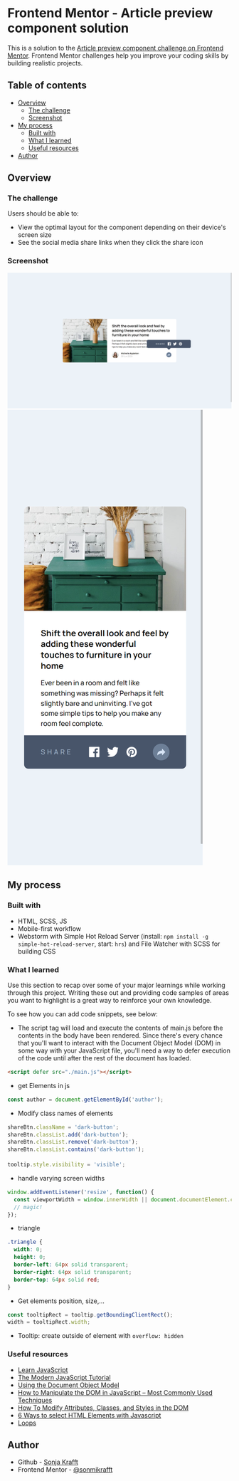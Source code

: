 # Frontend Mentor - Article preview component solution

This is a solution to the [Article preview component challenge on Frontend Mentor](https://www.frontendmentor.io/challenges/article-preview-component-dYBN_pYFT). Frontend Mentor challenges help you improve your coding skills by building realistic projects. 

## Table of contents

- [Overview](#overview)
  - [The challenge](#the-challenge)
  - [Screenshot](#screenshot)
- [My process](#my-process)
  - [Built with](#built-with)
  - [What I learned](#what-i-learned)
  - [Useful resources](#useful-resources)
- [Author](#author)

## Overview

### The challenge

Users should be able to:

- View the optimal layout for the component depending on their device's screen size
- See the social media share links when they click the share icon

### Screenshot

![Desktop](./screenshots/desktop.png)
![Mobile](./screenshots/mobile.png)

## My process

### Built with

- HTML, SCSS, JS
- Mobile-first workflow
- Webstorm with Simple Hot Reload Server (install: `npm install -g simple-hot-reload-server`, start: `hrs`) and File Watcher with SCSS for building CSS

### What I learned

Use this section to recap over some of your major learnings while working through this project. Writing these out and providing code samples of areas you want to highlight is a great way to reinforce your own knowledge.

To see how you can add code snippets, see below:

- The script tag will load and execute the contents of main.js before the contents in the body have been rendered. Since there's every chance that you'll want to interact with the Document Object Model (DOM) in some way with your JavaScript file, you'll need a way to defer execution of the code until after the rest of the document has loaded.
```html
<script defer src="./main.js"></script>
```
- get Elements in js
```js
const author = document.getElementById('author');
```
- Modify class names of elements
```js
shareBtn.className = 'dark-button';
shareBtn.classList.add('dark-button');
shareBtn.classList.remove('dark-button');
shareBtn.classList.contains('dark-button');

tooltip.style.visibility = 'visible';
```
- handle varying screen widths
```js
window.addEventListener('resize', function() {
  const viewportWidth = window.innerWidth || document.documentElement.clientWidth;
  // magic!
});
```
- triangle
```css
.triangle {
  width: 0;
  height: 0;
  border-left: 64px solid transparent;
  border-right: 64px solid transparent;
  border-top: 64px solid red;
}
```
- Get elements position, size,...
```js
const tooltipRect = tooltip.getBoundingClientRect();
width = tooltipRect.width;
```
- Tooltip: create outside of element with `overflow: hidden`


### Useful resources

- [Learn JavaScript](https://web.dev/learn/javascript)
- [The Modern JavaScript Tutorial](https://javascript.info/)
- [Using the Document Object Model](https://developer.mozilla.org/en-US/docs/Web/API/Document_Object_Model/Using_the_Document_Object_Model)
- [How to Manipulate the DOM in JavaScript – Most Commonly Used Techniques](https://www.freecodecamp.org/news/javascript-document-object-model-explained/)
- [How To Modify Attributes, Classes, and Styles in the DOM](https://www.digitalocean.com/community/tutorials/how-to-modify-attributes-classes-and-styles-in-the-dom)
- [6 Ways to select HTML Elements with Javascript](https://bydavidlange.com/6-ways-to-select-html-elements-with-javascript/)
- [Loops](https://www.codecademy.com/learn/introduction-to-javascript/modules/learn-javascript-loops/cheatsheet)

## Author

- Github - [Sonja Krafft](https://www.github.com/sonmikrafft)
- Frontend Mentor - [@sonmikrafft](https://www.frontendmentor.io/profile/sonmikrafft)